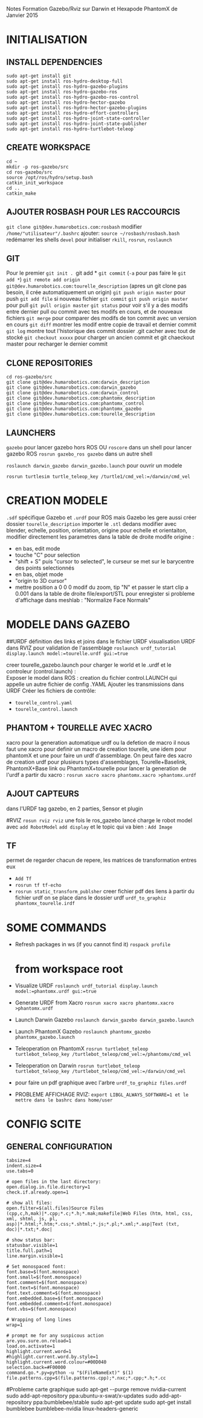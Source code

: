 Notes Formation Gazebo/Rviz sur Darwin et Hexapode PhantomX de Janvier 2015

# INITIALISATION

## INSTALL DEPENDENCIES

    sudo apt-get install git
    sudo apt-get install ros-hydro-desktop-full
    sudo apt-get install ros-hydro-gazebo-plugins
    sudo apt-get install ros-hydro-gazebo-ros
    sudo apt-get install ros-hydro-gazebo-ros-control
    sudo apt-get install ros-hydro-hector-gazebo
    sudo apt-get install ros-hydro-hector-gazebo-plugins
    sudo apt-get install ros-hydro-effort-controllers
    sudo apt-get install ros-hydro-joint-state-controller
    sudo apt-get install ros-hydro-joint-state-publisher
    sudo apt-get install ros-hydro-turtlebot-teleop`

## CREATE WORKSPACE
    cd ~
    mkdir -p ros-gazebo/src
    cd ros-gazebo/src
    source /opt/ros/hydro/setup.bash
    catkin_init_workspace
    cd ..
    catkin_make

## AJOUTER ROSBASH POUR LES RACCOURCIS

`git clone git@dev.humarobotics.com:rosbash`
modifier `/home/"utilisateur"/.bashrc`
ajouter: `source ~/rosbash/rosbash.bash`
redémarrer les shells
`devel` pour initialiser
`rkill`, `rosrun`, `roslaunch`

## GIT
Pour le premier
`git init .
`git add *
`git commit` (`-a` pour pas faire le `git add *`)
`git remote add origin git@dev.humarobotics.com:tourelle_description` (apres un git clone pas besoin, il crée automatiquement un origin)
`git push origin master`
pour push
    `git add file` si nouveau fichier
    `git commit`
    `git push origin master`
pour pull
`git pull origin master`
`git status` pour voir s'il y a des modifs entre dernier pull ou commit avec tes modifs en cours, et de nouveaux fichiers
`git merge` pour comparer des modifs de ton commit avec un version en cours
`git diff` montrer les modif entre copie de travail et dernier commit
`git log` montre tout l'historique des commit
dossier .git cacher avec tout de stocké
`git checkout xxxxx` pour charger un ancien commit et git chaeckout master pour recharger le dernier commit

## CLONE REPOSITORIES
    cd ros-gazebo/src
    git clone git@dev.humarobotics.com:darwin_description
    git clone git@dev.humarobotics.com:darwin_gazebo
    git clone git@dev.humarobotics.com:darwin_control
    git clone git@dev.humarobotics.com:phantomx_description
    git clone git@dev.humarobotics.com:phantomx_control
    git clone git@dev.humarobotics.com:phantomx_gazebo
    git clone git@dev.humarobotics.com:tourelle_description
 
## LAUNCHERS
`gazebo` pour lancer gazebo hors ROS
OU
`roscore` dans un shell pour lancer gazebo ROS
`rosrun gazebo_ros gazebo` dans un autre shell

`roslaunch darwin_gazebo darwin_gazebo.launch` pour ouvrir un modele

`rosrun turtlesim turtle_teleop_key /turtle1/cmd_vel:=/darwin/cmd_vel`
 

# CREATION MODELE 

`.sdf` spécifique Gazebo et `.urdf` pour ROS mais Gazebo les gere aussi
créer dossier `tourelle_description`
importer le `.stl` dedans
modifier avec blender, echelle, position, orientation, origine
pour echelle et orientaiton, modifier directement les parametres dans la table de droite
modife origine :
- en bas, edit mode
- touche "C" pour selection
- "shift + S" puis "cursor to selected", le curseur se met sur le barycentre des points selectionnés
- en bas, objet mode
- "origin to 3D cursor"
- mettre position a 0 0 0
modif du zoom, tip "N" et passer le start clip a 0.001 dans la table de droite
file/export/STL pour enregister
si probleme d'affichage dans meshlab : "Normalize Face Normals"

# MODELE DANS GAZEBO 
##URDF
définition des links et joins dans le fichier URDF
visualisation URDF dans RVIZ pour validation de l'assemblage
`roslaunch urdf_tutorial display.launch model:=tourelle.urdf gui:=true`

creer tourelle_gazebo.launch pour charger le world et le .urdf et le controleur (control.launch) :       
Exposer le model dans ROS : creation du fichier control.LAUNCH qui appelle un autre fichier de config .YAML
Ajouter les transmissions dans URDF
Créer les fichiers de contrôle:
- `tourelle_control.yaml`
- `tourelle_control.launch`

## PHANTOM + TOURELLE AVEC XACRO 
xacro pour la generation automatique urdf ou la defetion de macro
il nous faut une xacro pour definir un macro de creation tourelle, une idem pour phantomX et une pour faire un urdf d'assemblage.
On peut faire des xacro de creation urdf pour plusieurs types d'assemblages, Tourelle+Baselink, PhantomX+Base link ou PhantomX+tourelle
pour lancer la generation de l'urdf a partir du xacro : `rosrun xacro xacro phantomx.xacro >phantomx.urdf`

## AJOUT CAPTEURS
dans l'URDF tag gazebo, en 2 parties, Sensor et plugin

#RVIZ
`rosun rviz rviz` une fois le ros_gazebo lancé
charge le robot model avec `add RobotModel`
`add display` et le topic qui va bien : `Add Image`

## TF
permet de regarder chacun de repere, les matrices de transformation entres eux
- `Add Tf`
- `rosrun tf tf-echo`
- `rosrun static_transform_publsher`
creer  fichier pdf des liens à partir du fichier urdf
on se place dans le dossier urdf
`urdf_to_graphiz phantomx_tourelle.irdf`
       
# SOME COMMANDS
- Refresh packages in ws (if you cannot find it)
    `rospack profile`
    # from workspace root

- Visualize URDF
`roslaunch urdf_tutorial display.launch model:=phantomx.urdf gui:=true`

- Generate URDF from Xacro
`rosrun xacro xacro phantomx.xacro >phantomx.urdf`
 
- Launch Darwin Gazebo
`roslaunch darwin_gazebo darwin_gazebo.launch`
 
- Launch PhantomX Gazebo
`roslaunch phantomx_gazebo phantomx_gazebo.launch`

- Teleoperation on PhantomX
`rosrun turtlebot_teleop turtlebot_teleop_key /turtlebot_teleop/cmd_vel:=/phantomx/cmd_vel`

- Teleoperation on Darwin
`rosrun turtlebot_teleop turtlebot_teleop_key /turtlebot_teleop/cmd_vel:=/darwin/cmd_vel`

- pour faire un pdf graphique avec l'arbre
`urdf_to_graphiz files.urdf`

- PROBLEME AFFICHAGE RVIZ:
`export LIBGL_ALWAYS_SOFTWARE=1 et le mettre dans le bashrc dans home/user`


# CONFIG SCITE 
## GENERAL CONFIGURATION
    tabsize=4
    indent.size=4
    use.tabs=0

    # open files in the last directory:
    open.dialog.in.file.directory=1
    check.if.already.open=1

    # show all files:
    open.filter=$(all.files)Source Files (cpp,c,h,mak)|*.cpp;*.c;*.h;*.mak;makefile|Web Files (htm, html, css, xml, shtml, js, pl, asp)|*.html;*.htm;*.css;*.shtml;*.js;*.pl;*.xml;*.asp|Text (txt, doc)|*.txt;*.doc|

    # show status bar:
    statusbar.visible=1
    title.full.path=1
    line.margin.visible=1

    # Set monospaced font:
    font.base=$(font.monospace)
    font.small=$(font.monospace)
    font.comment=$(font.monospace)
    font.text=$(font.monospace)
    font.text.comment=$(font.monospace)
    font.embedded.base=$(font.monospace)
    font.embedded.comment=$(font.monospace)
    font.vbs=$(font.monospace)

    # Wrapping of long lines
    wrap=1

    # prompt me for any suspicous action
    are.you.sure.on.reload=1
    load.on.activate=1
    highlight.current.word=1
    #highlight.current.word.by.style=1
    highlight.current.word.colour=#00D040
    selection.back=#F00000
    command.go.*.py=python -u "$(FileNameExt)" $(1)
    file.patterns.cpp=$(file.patterns.cpp);*.nxc;*.cpp;*.h;*.cc

     

 

#Probleme carte graphique
    sudo apt-get --purge remove nvidia-current
    sudo add-apt-repository ppa:ubuntu-x-swat/x-updates
    sudo add-apt-repository ppa:bumblebee/stable
    sudo apt-get update
    sudo apt-get install bumblebee bumblebee-nvidia linux-headers-generic
